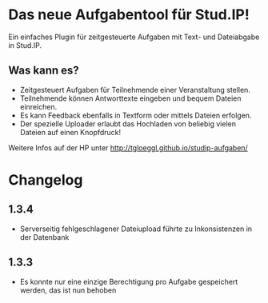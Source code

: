 # Das neue Aufgabentool für Stud.IP!

Ein einfaches Plugin für zeitgesteuerte Aufgaben mit Text- und Dateiabgabe in Stud.IP.

## Was kann es?

* Zeitgesteuert Aufgaben für Teilnehmende einer Veranstaltung stellen.
* Teilnehmende können Antworttexte eingeben und bequem Dateien einreichen.
* Es kann Feedback ebenfalls in Textform oder mittels Dateien erfolgen.
* Der spezielle Uploader erlaubt das Hochladen von beliebig vielen Dateien auf einen Knopfdruck!

Weitere Infos auf der HP unter http://tgloeggl.github.io/studip-aufgaben/

# Changelog

## 1.3.4
* Serverseitig fehlgeschlagener Dateiupload führte zu Inkonsistenzen in der Datenbank

## 1.3.3
* Es konnte nur eine einzige Berechtigung pro Aufgabe gespeichert werden, das ist nun behoben
